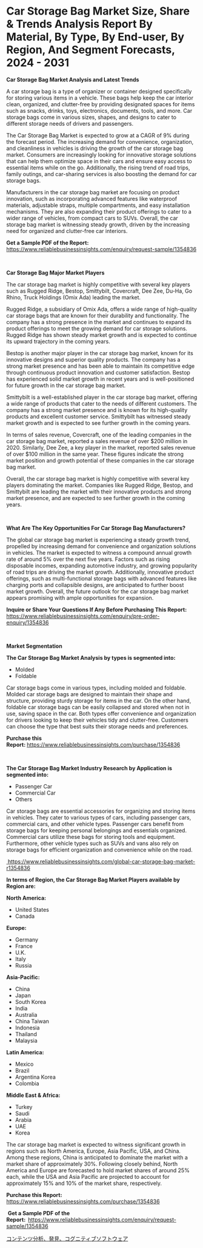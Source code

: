 <p><h1>Car Storage Bag Market Size, Share & Trends Analysis Report By Material, By Type, By End-user, By Region, And Segment Forecasts, 2024 - 2031</h1></p><p><strong>Car Storage Bag Market Analysis and Latest Trends</strong></p>
<p><p>A car storage bag is a type of organizer or container designed specifically for storing various items in a vehicle. These bags help keep the car interior clean, organized, and clutter-free by providing designated spaces for items such as snacks, drinks, toys, electronics, documents, tools, and more. Car storage bags come in various sizes, shapes, and designs to cater to different storage needs of drivers and passengers.</p><p>The Car Storage Bag Market is expected to grow at a CAGR of 9% during the forecast period. The increasing demand for convenience, organization, and cleanliness in vehicles is driving the growth of the car storage bag market. Consumers are increasingly looking for innovative storage solutions that can help them optimize space in their cars and ensure easy access to essential items while on the go. Additionally, the rising trend of road trips, family outings, and car-sharing services is also boosting the demand for car storage bags.</p><p>Manufacturers in the car storage bag market are focusing on product innovation, such as incorporating advanced features like waterproof materials, adjustable straps, multiple compartments, and easy installation mechanisms. They are also expanding their product offerings to cater to a wider range of vehicles, from compact cars to SUVs. Overall, the car storage bag market is witnessing steady growth, driven by the increasing need for organized and clutter-free car interiors.</p></p>
<p><strong>Get a Sample PDF of the Report:&nbsp;</strong> <a href="https://www.reliablebusinessinsights.com/enquiry/request-sample/1354836">https://www.reliablebusinessinsights.com/enquiry/request-sample/1354836</a></p>
<p>&nbsp;</p>
<p><strong>Car Storage Bag Major Market Players</strong></p>
<p><p>The car storage bag market is highly competitive with several key players such as Rugged Ridge, Bestop, Smittybilt, Covercraft, Dee Zee, Du-Ha, Go Rhino, Truck Holdings (Omix Ada) leading the market. </p><p>Rugged Ridge, a subsidiary of Omix Ada, offers a wide range of high-quality car storage bags that are known for their durability and functionality. The company has a strong presence in the market and continues to expand its product offerings to meet the growing demand for car storage solutions. Rugged Ridge has shown steady market growth and is expected to continue its upward trajectory in the coming years. </p><p>Bestop is another major player in the car storage bag market, known for its innovative designs and superior quality products. The company has a strong market presence and has been able to maintain its competitive edge through continuous product innovation and customer satisfaction. Bestop has experienced solid market growth in recent years and is well-positioned for future growth in the car storage bag market. </p><p>Smittybilt is a well-established player in the car storage bag market, offering a wide range of products that cater to the needs of different customers. The company has a strong market presence and is known for its high-quality products and excellent customer service. Smittybilt has witnessed steady market growth and is expected to see further growth in the coming years. </p><p>In terms of sales revenue, Covercraft, one of the leading companies in the car storage bag market, reported a sales revenue of over $200 million in 2020. Similarly, Dee Zee, a key player in the market, reported sales revenue of over $100 million in the same year. These figures indicate the strong market position and growth potential of these companies in the car storage bag market. </p><p>Overall, the car storage bag market is highly competitive with several key players dominating the market. Companies like Rugged Ridge, Bestop, and Smittybilt are leading the market with their innovative products and strong market presence, and are expected to see further growth in the coming years.</p></p>
<p>&nbsp;</p>
<p><strong>What Are The Key Opportunities For Car Storage Bag Manufacturers?</strong></p>
<p><p>The global car storage bag market is experiencing a steady growth trend, propelled by increasing demand for convenience and organization solutions in vehicles. The market is expected to witness a compound annual growth rate of around 5% over the next five years. Factors such as rising disposable incomes, expanding automotive industry, and growing popularity of road trips are driving the market growth. Additionally, innovative product offerings, such as multi-functional storage bags with advanced features like charging ports and collapsible designs, are anticipated to further boost market growth. Overall, the future outlook for the car storage bag market appears promising with ample opportunities for expansion.</p></p>
<p><strong>Inquire or Share Your Questions If Any Before Purchasing This Report:</strong> <a href="https://www.reliablebusinessinsights.com/enquiry/pre-order-enquiry/1354836">https://www.reliablebusinessinsights.com/enquiry/pre-order-enquiry/1354836</a></p>
<p>&nbsp;</p>
<p><strong>Market Segmentation</strong></p>
<p><strong>The Car Storage Bag Market Analysis by types is segmented into:</strong></p>
<p><ul><li>Molded</li><li>Foldable</li></ul></p>
<p><p>Car storage bags come in various types, including molded and foldable. Molded car storage bags are designed to maintain their shape and structure, providing sturdy storage for items in the car. On the other hand, foldable car storage bags can be easily collapsed and stored when not in use, saving space in the car. Both types offer convenience and organization for drivers looking to keep their vehicles tidy and clutter-free. Customers can choose the type that best suits their storage needs and preferences.</p></p>
<p><strong>Purchase this Report:&nbsp;</strong><a href="https://www.reliablebusinessinsights.com/purchase/1354836">https://www.reliablebusinessinsights.com/purchase/1354836</a></p>
<p>&nbsp;</p>
<p><strong>The Car Storage Bag Market Industry Research by Application is segmented into:</strong></p>
<p><ul><li>Passenger Car</li><li>Commercial Car</li><li>Others</li></ul></p>
<p><p>Car storage bags are essential accessories for organizing and storing items in vehicles. They cater to various types of cars, including passenger cars, commercial cars, and other vehicle types. Passenger cars benefit from storage bags for keeping personal belongings and essentials organized. Commercial cars utilize these bags for storing tools and equipment. Furthermore, other vehicle types such as SUVs and vans also rely on storage bags for efficient organization and convenience while on the road.</p></p>
<p><a href="https://www.reliablebusinessinsights.com/global-car-storage-bag-market-r1354836">&nbsp;https://www.reliablebusinessinsights.com/global-car-storage-bag-market-r1354836</a></p>
<p><strong>In terms of Region, the Car Storage Bag Market Players available by Region are:</strong></p>
<p>
    <p> <strong> North America: </strong>
        <ul>
            <li>United States</li>
            <li>Canada</li>
        </ul>
        </p> 
    <p> <strong> Europe: </strong>
        <ul>
            <li>Germany</li>
            <li>France</li>
            <li>U.K.</li>
            <li>Italy</li>
            <li>Russia</li>
        </ul>
        </p> 
    <p> <strong> Asia-Pacific: </strong>
        <ul>
            <li>China</li>
            <li>Japan</li>
            <li>South Korea</li>
            <li>India</li>
            <li>Australia</li>
            <li>China Taiwan</li>
            <li>Indonesia</li>
            <li>Thailand</li>
            <li>Malaysia</li>
        </ul>
        </p> 
    <p> <strong> Latin America: </strong>
        <ul>
            <li>Mexico</li>
            <li>Brazil</li>
            <li>Argentina Korea</li>
            <li>Colombia</li>
        </ul>
        </p> 
    <p> <strong> Middle East & Africa: </strong>
        <ul>
            <li>Turkey</li>
            <li>Saudi</li>
            <li>Arabia</li>
            <li>UAE</li>
            <li>Korea</li>
        </ul>
    </p>
    </p>
<p><p>The car storage bag market is expected to witness significant growth in regions such as North America, Europe, Asia Pacific, USA, and China. Among these regions, China is anticipated to dominate the market with a market share of approximately 30%. Following closely behind, North America and Europe are forecasted to hold market shares of around 25% each, while the USA and Asia Pacific are projected to account for approximately 15% and 10% of the market share, respectively.</p></p>
<p><strong>Purchase this Report: </strong><a href="https://www.reliablebusinessinsights.com/purchase/1354836">https://www.reliablebusinessinsights.com/purchase/1354836</a></p>
<p>&nbsp;<strong>Get a Sample PDF of the Report:&nbsp;&nbsp;</strong><a href="https://www.reliablebusinessinsights.com/enquiry/request-sample/1354836">https://www.reliablebusinessinsights.com/enquiry/request-sample/1354836</a></p>
<p><strong></strong></p>
<p><p><a href="https://github.com/lababdou/Market-Research-Report-List-4/blob/main/5851187127387.md">コンテンツ分析、発見、コグニティブソフトウェア</a></p></p>
